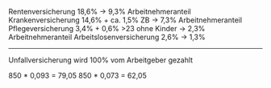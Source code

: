 
Rentenversicherung 18,6% -> 9,3% Arbeitnehmeranteil
Krankenversicherung 14,6% + ca. 1,5% ZB -> 7,3% Arbeitnehmeranteil
Pflegeversicherung 3,4% + 0,6% >23 ohne Kinder -> 2,3% Arbeitnehmeranteil
Arbeitslosenversicherung 2,6% -> 1,3%
- - - - - - - - - - - - - - - - - - 
Unfallversicherung wird 100% vom Arbeitgeber gezahlt 

850 * 0,093 = 79,05
850 * 0,073 = 62,05

